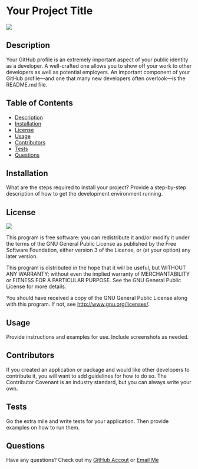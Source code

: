 
# Your Project Title

[<img src="https://img.shields.io/badge/License-GNU_GPL_V3-lightgrey.svg">](https://opensource.org/licenses/gpl-license)
    
## Description 
Your GitHub profile is an extremely important aspect of your public identity as a developer. A well-crafted one allows you to show off your work to other developers as well as potential employers. An important component of your GitHub profile—and one that many new developers often overlook—is the README.md file.

## Table of Contents
- [Description](#description)
- [Installation](#installation)
- [License](#license)
- [Usage](#usage)
- [Contributors](#contributors)
- [Tests](#tests)
- [Questions](#questions)

## Installation 
What are the steps required to install your project? Provide a step-by-step description of how to get the development environment running.

## License

[<img src="https://img.shields.io/badge/License-GNU_GPL_V3-lightgrey.svg">](https://opensource.org/licenses/gpl-license)
    

This program is free software: you can redistribute it and/or modify
it under the terms of the GNU General Public License as published by
the Free Software Foundation, either version 3 of the License, or
(at your option) any later version.

This program is distributed in the hope that it will be useful,
but WITHOUT ANY WARRANTY; without even the implied warranty of
MERCHANTABILITY or FITNESS FOR A PARTICULAR PURPOSE.  See the
GNU General Public License for more details.

You should have received a copy of the GNU General Public License
along with this program.  If not, see <http://www.gnu.org/licenses/>.
    

## Usage
Provide instructions and examples for use. Include screenshots as needed.

## Contributors 
If you created an application or package and would like other developers to contribute it, you will want to add guidelines for how to do so. The Contributor Covenant is an industry standard, but you can always write your own.

## Tests 
Go the extra mile and write tests for your application. Then provide examples on how to run them.

## Questions
Have any questions? Check out my [GitHub Accout](https://github.com/ashleyviola) 
or [Email Me](mailto:ashleyrogg@gmail.com)
